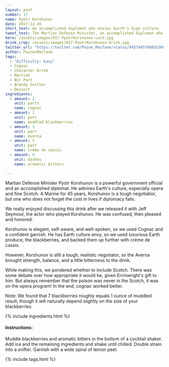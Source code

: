 ```yaml
---
layout: post
number: 17
name: Pyotr Korshunov
date: 2017-12-26
short_text: An accomplished diplomat who envies Earth's high culture.
tweet_text: The Martian Defense Minister, an accomplished diplomat who admires Earth's high culture.
hero: /assets/images/017-PyotrKorshunov-card.jpg
drink_crop: /assets/images/017-PyotrKorshunov-drink.jpg
twitter_url: "https://twitter.com/Paine_MacTane/status/945704576803536901"
author: Paine×Mactane
tags: 
  - "Difficulty: Easy"
  - Cognac
  - Character Drink
  - Martian
  - Bit Part
  - Brandy Snifter
  - Dessert
ingredients:
  - amount: 2
    unit: parts
    name: cognac
  - amount: 1
    unit: part
    name: muddled blackberries
  - amount: 1
    unit: part
    name: Averna
  - amount: ½
    unit: part
    name: créme de cassis
  - amount: 4
    unit: dashes
    name: aromatic bitters

---
```


Martian Defense Minister Pyotr Korshunov is a powerful government official and an accomplished diplomat. He admires Earth's culture, especially opera and fine Scotch. A Marine for 45 years, Korshunov is a tough negotiatior, but one who does not forget the cost in lives if diplomacy fails. 

We really enjoyed discussing this drink after we released it with Jeff Seymour, the actor who played Korshunov. He was confused, then pleased and honored. 

Korshunov is elegant, self-aware, and well-spoken, so we used Cognac and a confident garnish. He has Earth culture envy, so we used luxurious Earth produce, the blackberries, and backed them up further with crème de cassis.

However, Korshunov is still a tough, realistic negotiator, so the Averna brought strength, balance, and a little bitterness to the drink.

While making this, we pondered whether to include Scotch. There was some debate over how appropriate it would be, given Errinwright's gift to him. But always remember that the poison was never in the Scotch, it was on the opera program! In the end, cognac worked better.

Note: We found that 7 blackberries roughly equals 1 ounce of muddled result, though it will naturally depend slightly on the size of your blackberries.


{% include ingredients.html %}

#### Instructions:

Muddle blackberries and aromatic bitters in the bottom of a cocktail shaker. Add ice and the remaining ingredients and shake until chilled. Double strain into a snifter. Garnish with a wide spiral of lemon peel.

{% include tags.html %}
